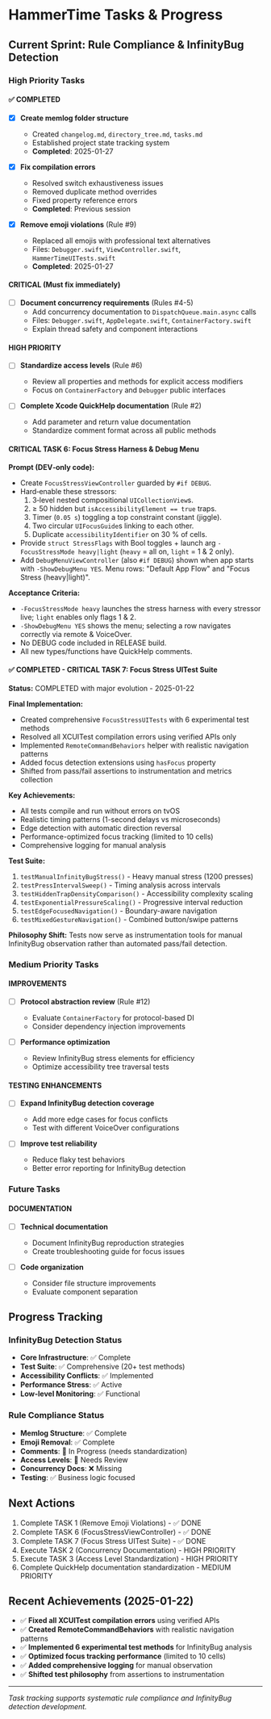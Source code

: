 # HammerTime Tasks & Progress

## Current Sprint: Rule Compliance & InfinityBug Detection

### High Priority Tasks

#### ✅ COMPLETED
- [x] **Create memlog folder structure** 
  - Created `changelog.md`, `directory_tree.md`, `tasks.md`
  - Established project state tracking system
  - **Completed**: 2025-01-27

- [x] **Fix compilation errors**
  - Resolved switch exhaustiveness issues
  - Removed duplicate method overrides
  - Fixed property reference errors
  - **Completed**: Previous session

- [x] **Remove emoji violations** (Rule #9)
  - Replaced all emojis with professional text alternatives
  - Files: `Debugger.swift`, `ViewController.swift`, `HammerTimeUITests.swift`
  - **Completed**: 2025-01-27

#### CRITICAL (Must fix immediately)
- [ ] **Document concurrency requirements** (Rules #4-5)
  - Add concurrency documentation to `DispatchQueue.main.async` calls
  - Files: `Debugger.swift`, `AppDelegate.swift`, `ContainerFactory.swift`
  - Explain thread safety and component interactions

#### HIGH PRIORITY
- [ ] **Standardize access levels** (Rule #6)
  - Review all properties and methods for explicit access modifiers
  - Focus on `ContainerFactory` and `Debugger` public interfaces

- [ ] **Complete Xcode QuickHelp documentation** (Rule #2)
  - Add parameter and return value documentation
  - Standardize comment format across all public methods

#### CRITICAL TASK 6: Focus Stress Harness & Debug Menu
**Prompt (DEV‑only code):**  
* Create `FocusStressViewController` guarded by `#if DEBUG`.  
* Hard‑enable these stressors:  
  1. 3‑level nested compositional `UICollectionView`s.  
  2. ≥ 50 hidden but `isAccessibilityElement == true` traps.  
  3. Timer (`0.05 s`) toggling a top constraint constant (jiggle).  
  4. Two circular `UIFocusGuide`s linking to each other.  
  5. Duplicate `accessibilityIdentifier` on 30 % of cells.  
* Provide `struct StressFlags` with Bool toggles + launch arg `-FocusStressMode heavy|light` (`heavy` = all on, `light` = 1 & 2 only).  
* Add `DebugMenuViewController` (also `#if DEBUG`) shown when app starts with `-ShowDebugMenu YES`. Menu rows: "Default App Flow" and "Focus Stress (heavy|light)".  

**Acceptance Criteria:**  
* `-FocusStressMode heavy` launches the stress harness with every stressor live; `light` enables only flags 1 & 2.  
* `-ShowDebugMenu YES` shows the menu; selecting a row navigates correctly via remote & VoiceOver.  
* No DEBUG code included in RELEASE build.  
* All new types/functions have QuickHelp comments.

#### ✅ COMPLETED - CRITICAL TASK 7: Focus Stress UITest Suite
**Status:** COMPLETED with major evolution - 2025-01-22

**Final Implementation:**
* Created comprehensive `FocusStressUITests` with 6 experimental test methods
* Resolved all XCUITest compilation errors using verified APIs only
* Implemented `RemoteCommandBehaviors` helper with realistic navigation patterns
* Added focus detection extensions using `hasFocus` property
* Shifted from pass/fail assertions to instrumentation and metrics collection

**Key Achievements:**
* All tests compile and run without errors on tvOS
* Realistic timing patterns (1-second delays vs microseconds)
* Edge detection with automatic direction reversal
* Performance-optimized focus tracking (limited to 10 cells)
* Comprehensive logging for manual analysis

**Test Suite:**
1. `testManualInfinityBugStress()` - Heavy manual stress (1200 presses)
2. `testPressIntervalSweep()` - Timing analysis across intervals
3. `testHiddenTrapDensityComparison()` - Accessibility complexity scaling
4. `testExponentialPressureScaling()` - Progressive interval reduction
5. `testEdgeFocusedNavigation()` - Boundary-aware navigation
6. `testMixedGestureNavigation()` - Combined button/swipe patterns

**Philosophy Shift:** Tests now serve as instrumentation tools for manual InfinityBug observation rather than automated pass/fail detection.

### Medium Priority Tasks

#### IMPROVEMENTS
- [ ] **Protocol abstraction review** (Rule #12)
  - Evaluate `ContainerFactory` for protocol-based DI
  - Consider dependency injection improvements

- [ ] **Performance optimization**
  - Review InfinityBug stress elements for efficiency
  - Optimize accessibility tree traversal tests

#### TESTING ENHANCEMENTS
- [ ] **Expand InfinityBug detection coverage**
  - Add more edge cases for focus conflicts
  - Test with different VoiceOver configurations

- [ ] **Improve test reliability**
  - Reduce flaky test behaviors
  - Better error reporting for InfinityBug detection

### Future Tasks

#### DOCUMENTATION
- [ ] **Technical documentation**
  - Document InfinityBug reproduction strategies
  - Create troubleshooting guide for focus issues

- [ ] **Code organization**
  - Consider file structure improvements
  - Evaluate component separation

## Progress Tracking

### InfinityBug Detection Status
- **Core Infrastructure**: ✅ Complete
- **Test Suite**: ✅ Comprehensive (20+ test methods)
- **Accessibility Conflicts**: ✅ Implemented
- **Performance Stress**: ✅ Active
- **Low-level Monitoring**: ✅ Functional

### Rule Compliance Status
- **Memlog Structure**: ✅ Complete
- **Emoji Removal**: ✅ Complete
- **Comments**: 🔄 In Progress (needs standardization)
- **Access Levels**: 🔄 Needs Review
- **Concurrency Docs**: ❌ Missing
- **Testing**: ✅ Business logic focused

## Next Actions
1. Complete TASK 1 (Remove Emoji Violations) - ✅ DONE
2. Complete TASK 6 (FocusStressViewController) - ✅ DONE  
3. Complete TASK 7 (Focus Stress UITest Suite) - ✅ DONE
4. Execute TASK 2 (Concurrency Documentation) - HIGH PRIORITY
5. Execute TASK 3 (Access Level Standardization) - HIGH PRIORITY
6. Complete QuickHelp documentation standardization - MEDIUM PRIORITY

## Recent Achievements (2025-01-22)
- ✅ **Fixed all XCUITest compilation errors** using verified APIs
- ✅ **Created RemoteCommandBehaviors** with realistic navigation patterns  
- ✅ **Implemented 6 experimental test methods** for InfinityBug analysis
- ✅ **Optimized focus tracking performance** (limited to 10 cells)
- ✅ **Added comprehensive logging** for manual observation
- ✅ **Shifted test philosophy** from assertions to instrumentation

---
*Task tracking supports systematic rule compliance and InfinityBug detection development.*
